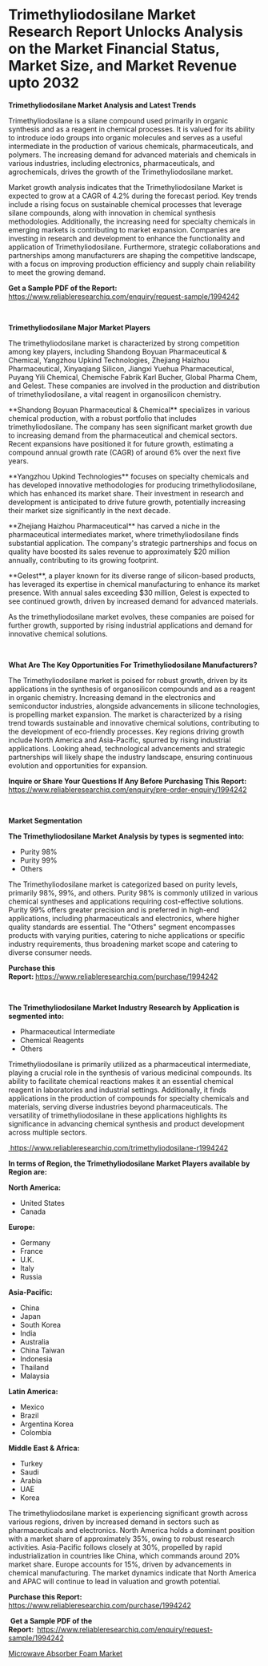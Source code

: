 <p><h1>Trimethyliodosilane Market Research Report Unlocks Analysis on the Market Financial Status, Market Size, and Market Revenue upto 2032</h1></p><p><strong>Trimethyliodosilane Market Analysis and Latest Trends</strong></p>
<p><p>Trimethyliodosilane is a silane compound used primarily in organic synthesis and as a reagent in chemical processes. It is valued for its ability to introduce iodo groups into organic molecules and serves as a useful intermediate in the production of various chemicals, pharmaceuticals, and polymers. The increasing demand for advanced materials and chemicals in various industries, including electronics, pharmaceuticals, and agrochemicals, drives the growth of the Trimethyliodosilane market.</p><p>Market growth analysis indicates that the Trimethyliodosilane Market is expected to grow at a CAGR of 4.2% during the forecast period. Key trends include a rising focus on sustainable chemical processes that leverage silane compounds, along with innovation in chemical synthesis methodologies. Additionally, the increasing need for specialty chemicals in emerging markets is contributing to market expansion. Companies are investing in research and development to enhance the functionality and application of Trimethyliodosilane. Furthermore, strategic collaborations and partnerships among manufacturers are shaping the competitive landscape, with a focus on improving production efficiency and supply chain reliability to meet the growing demand.</p></p>
<p><strong>Get a Sample PDF of the Report:&nbsp;</strong> <a href="https://www.reliableresearchiq.com/enquiry/request-sample/1994242?utm_campaign=3318&utm_medium=2&utm_source=Github&utm_content=ia&utm_term=01042025&utm_id=trimethyliodosilane">https://www.reliableresearchiq.com/enquiry/request-sample/1994242</a></p>
<p>&nbsp;</p>
<p><strong>Trimethyliodosilane Major Market Players</strong></p>
<p><p>The trimethyliodosilane market is characterized by strong competition among key players, including Shandong Boyuan Pharmaceutical & Chemical, Yangzhou Upkind Technologies, Zhejiang Haizhou Pharmaceutical, Xinyaqiang Silicon, Jiangxi Yuehua Pharmaceutical, Puyang Yili Chemical, Chemische Fabrik Karl Bucher, Global Pharma Chem, and Gelest. These companies are involved in the production and distribution of trimethyliodosilane, a vital reagent in organosilicon chemistry.</p><p>**Shandong Boyuan Pharmaceutical & Chemical** specializes in various chemical production, with a robust portfolio that includes trimethyliodosilane. The company has seen significant market growth due to increasing demand from the pharmaceutical and chemical sectors. Recent expansions have positioned it for future growth, estimating a compound annual growth rate (CAGR) of around 6% over the next five years.</p><p>**Yangzhou Upkind Technologies** focuses on specialty chemicals and has developed innovative methodologies for producing trimethyliodosilane, which has enhanced its market share. Their investment in research and development is anticipated to drive future growth, potentially increasing their market size significantly in the next decade.</p><p>**Zhejiang Haizhou Pharmaceutical** has carved a niche in the pharmaceutical intermediates market, where trimethyliodosilane finds substantial application. The company's strategic partnerships and focus on quality have boosted its sales revenue to approximately $20 million annually, contributing to its growing footprint.</p><p>**Gelest**, a player known for its diverse range of silicon-based products, has leveraged its expertise in chemical manufacturing to enhance its market presence. With annual sales exceeding $30 million, Gelest is expected to see continued growth, driven by increased demand for advanced materials.</p><p>As the trimethyliodosilane market evolves, these companies are poised for further growth, supported by rising industrial applications and demand for innovative chemical solutions.</p></p>
<p>&nbsp;</p>
<p><strong>What Are The Key Opportunities For Trimethyliodosilane Manufacturers?</strong></p>
<p><p>The Trimethyliodosilane market is poised for robust growth, driven by its applications in the synthesis of organosilicon compounds and as a reagent in organic chemistry. Increasing demand in the electronics and semiconductor industries, alongside advancements in silicone technologies, is propelling market expansion. The market is characterized by a rising trend towards sustainable and innovative chemical solutions, contributing to the development of eco-friendly processes. Key regions driving growth include North America and Asia-Pacific, spurred by rising industrial applications. Looking ahead, technological advancements and strategic partnerships will likely shape the industry landscape, ensuring continuous evolution and opportunities for expansion.</p></p>
<p><strong>Inquire or Share Your Questions If Any Before Purchasing This Report:</strong> <a href="https://www.reliableresearchiq.com/enquiry/pre-order-enquiry/1994242?utm_campaign=3318&utm_medium=2&utm_source=Github&utm_content=ia&utm_term=01042025&utm_id=trimethyliodosilane">https://www.reliableresearchiq.com/enquiry/pre-order-enquiry/1994242</a></p>
<p>&nbsp;</p>
<p><strong>Market Segmentation</strong></p>
<p><strong>The Trimethyliodosilane Market Analysis by types is segmented into:</strong></p>
<p><ul><li>Purity 98%</li><li>Purity 99%</li><li>Others</li></ul></p>
<p><p>The Trimethyliodosilane market is categorized based on purity levels, primarily 98%, 99%, and others. Purity 98% is commonly utilized in various chemical syntheses and applications requiring cost-effective solutions. Purity 99% offers greater precision and is preferred in high-end applications, including pharmaceuticals and electronics, where higher quality standards are essential. The "Others" segment encompasses products with varying purities, catering to niche applications or specific industry requirements, thus broadening market scope and catering to diverse consumer needs.</p></p>
<p><strong>Purchase this Report:&nbsp;</strong><a href="https://www.reliableresearchiq.com/purchase/1994242?utm_campaign=3318&utm_medium=2&utm_source=Github&utm_content=ia&utm_term=01042025&utm_id=trimethyliodosilane">https://www.reliableresearchiq.com/purchase/1994242</a></p>
<p>&nbsp;</p>
<p><strong>The Trimethyliodosilane Market Industry Research by Application is segmented into:</strong></p>
<p><ul><li>Pharmaceutical Intermediate</li><li>Chemical Reagents</li><li>Others</li></ul></p>
<p><p>Trimethyliodosilane is primarily utilized as a pharmaceutical intermediate, playing a crucial role in the synthesis of various medicinal compounds. Its ability to facilitate chemical reactions makes it an essential chemical reagent in laboratories and industrial settings. Additionally, it finds applications in the production of compounds for specialty chemicals and materials, serving diverse industries beyond pharmaceuticals. The versatility of trimethyliodosilane in these applications highlights its significance in advancing chemical synthesis and product development across multiple sectors.</p></p>
<p><a href="https://www.reliableresearchiq.com/trimethyliodosilane-r1994242?utm_campaign=3318&utm_medium=2&utm_source=Github&utm_content=ia&utm_term=01042025&utm_id=trimethyliodosilane">&nbsp;https://www.reliableresearchiq.com/trimethyliodosilane-r1994242</a></p>
<p><strong>In terms of Region, the Trimethyliodosilane Market Players available by Region are:</strong></p>
<p>
    <p> <strong> North America: </strong>
        <ul>
            <li>United States</li>
            <li>Canada</li>
        </ul>
        </p> 
    <p> <strong> Europe: </strong>
        <ul>
            <li>Germany</li>
            <li>France</li>
            <li>U.K.</li>
            <li>Italy</li>
            <li>Russia</li>
        </ul>
        </p> 
    <p> <strong> Asia-Pacific: </strong>
        <ul>
            <li>China</li>
            <li>Japan</li>
            <li>South Korea</li>
            <li>India</li>
            <li>Australia</li>
            <li>China Taiwan</li>
            <li>Indonesia</li>
            <li>Thailand</li>
            <li>Malaysia</li>
        </ul>
        </p> 
    <p> <strong> Latin America: </strong>
        <ul>
            <li>Mexico</li>
            <li>Brazil</li>
            <li>Argentina Korea</li>
            <li>Colombia</li>
        </ul>
        </p> 
    <p> <strong> Middle East & Africa: </strong>
        <ul>
            <li>Turkey</li>
            <li>Saudi</li>
            <li>Arabia</li>
            <li>UAE</li>
            <li>Korea</li>
        </ul>
    </p>
    </p>
<p><p>The trimethyliodosilane market is experiencing significant growth across various regions, driven by increased demand in sectors such as pharmaceuticals and electronics. North America holds a dominant position with a market share of approximately 35%, owing to robust research activities. Asia-Pacific follows closely at 30%, propelled by rapid industrialization in countries like China, which commands around 20% market share. Europe accounts for 15%, driven by advancements in chemical manufacturing. The market dynamics indicate that North America and APAC will continue to lead in valuation and growth potential.</p></p>
<p><strong>Purchase this Report: </strong><a href="https://www.reliableresearchiq.com/purchase/1994242?utm_campaign=3318&utm_medium=2&utm_source=Github&utm_content=ia&utm_term=01042025&utm_id=trimethyliodosilane">https://www.reliableresearchiq.com/purchase/1994242</a></p>
<p>&nbsp;<strong>Get a Sample PDF of the Report:&nbsp;&nbsp;</strong><a href="https://www.reliableresearchiq.com/enquiry/request-sample/1994242?utm_campaign=3318&utm_medium=2&utm_source=Github&utm_content=ia&utm_term=01042025&utm_id=trimethyliodosilane">https://www.reliableresearchiq.com/enquiry/request-sample/1994242</a></p>
<p><strong></strong></p>
<p><p><a href="https://github.com/bulkagumanvv/Market-Research-Report-List-1/blob/main/microwave-absorber-foam-market.md?utm_campaign=3318&utm_medium=2&utm_source=Github&utm_content=ia&utm_term=01042025&utm_id=trimethyliodosilane">Microwave Absorber Foam Market</a></p></p>